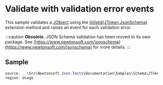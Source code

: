 ﻿# Validate with validation error events

This sample validates a [JObject](T:Newtonsoft.Json.Linq.JObject) using the [IsValid(JToken,JsonSchema)](M:Newtonsoft.Json.Schema.Extensions.IsValid(Newtonsoft.Json.Linq.JToken,Newtonsoft.Json.Schema.JsonSchema)) extension method and raises an event for each validation error.

:::caution
**Obsolete.** JSON Schema validation has been moved to its own package. See [https://www.newtonsoft.com/jsonschema](https://www.newtonsoft.com/jsonschema) for more details.
:::

## Sample

```csharp Usage
source: ..\Src\Newtonsoft.Json.Tests\Documentation\Samples\Schema\JTokenValidateWithEvent.cs
region: Usage
```

